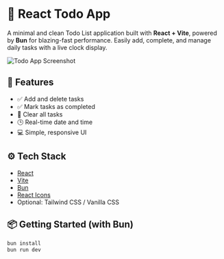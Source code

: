 # 📝 React Todo App

A minimal and clean Todo List application built with **React + Vite**, powered by **Bun** for blazing-fast performance. Easily add, complete, and manage daily tasks with a live clock display.

![Todo App Screenshot](./path-to-image.png)

## 🚀 Features

- ✅ Add and delete tasks  
- ✅ Mark tasks as completed  
- 🧹 Clear all tasks  
- 🕒 Real-time date and time  
- 💻 Simple, responsive UI  

## ⚙️ Tech Stack

- [React](https://react.dev/)
- [Vite](https://vitejs.dev/)
- [Bun](https://bun.sh/)
- [React Icons](https://react-icons.github.io/react-icons/)
- Optional: Tailwind CSS / Vanilla CSS

## 📦 Getting Started (with Bun)

```bash
bun install
bun run dev
